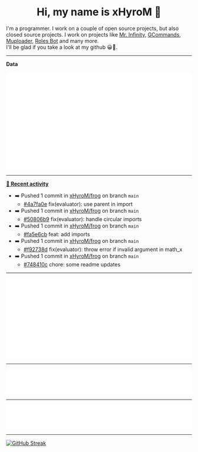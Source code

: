<p align="center">
    <!-- <img src="https://avatars.githubusercontent.com/u/56601352" width="192" alt="hyro's pfp" /> -->
    <h1 align="center">Hi, my name is xHyroM 👋</h1>
</p>

I'm a programmer. I work on a couple of open source projects, but also closed source projects. I work on projects like [Mr. Infinity](https://discord.com/oauth2/authorize?client_id=720321585625694239&scope=bot%20applications.commands&permissions=8&redirect_uri=https://blobs.gq/imanager&prompt=consent&response_type=code), [GCommands](https://github.com/Garlic-Team/GCommands), [Muploader](https://github.com/xHyroM/Muploader), [Roles Bot](https://github.com/xHyroM/roles-bot) and many more.  
I'll be glad if you take a look at my github 😀👀.

___
**Data**

<img src="https://github.com/xHyroM/xHyroM/blob/master/.cache/base.svg">

___

**[📰 Recent activity](https://github.com/xHyroM)**
* ➡️ Pushed 1 commit in [xHyroM/frog](https://github.com/xHyroM/frog) on branch `main`
  * [#4a7fa0e](https://github.com/xHyroM/frog/commit/4a7fa0e) fix(evaluator): use parent in import
* ➡️ Pushed 1 commit in [xHyroM/frog](https://github.com/xHyroM/frog) on branch `main`
  * [#50806b9](https://github.com/xHyroM/frog/commit/50806b9) fix(evaluator): handle circular imports
* ➡️ Pushed 1 commit in [xHyroM/frog](https://github.com/xHyroM/frog) on branch `main`
  * [#fa5e6cb](https://github.com/xHyroM/frog/commit/fa5e6cb) feat: add imports
* ➡️ Pushed 1 commit in [xHyroM/frog](https://github.com/xHyroM/frog) on branch `main`
  * [#f92738d](https://github.com/xHyroM/frog/commit/f92738d) fix(evaluator): throw error if invalid argument in math_x
* ➡️ Pushed 1 commit in [xHyroM/frog](https://github.com/xHyroM/frog) on branch `main`
  * [#748410c](https://github.com/xHyroM/frog/commit/748410c) chore: some readme updates


___

<img src="https://github.com/xHyroM/xHyroM/blob/master/.cache/isocalendar.svg">

___

<img src="https://github.com/xHyroM/xHyroM/blob/master/.cache/languages.svg">

___

<img src="https://github.com/xHyroM/xHyroM/blob/master/.cache/achievements.svg">

___

[![GitHub Streak](https://github-readme-streak-stats.herokuapp.com?user=xHyroM&theme=dark&hide_border=true&date_format=M%20j%5B%2C%20Y%5D)](https://git.io/streak-stats)
